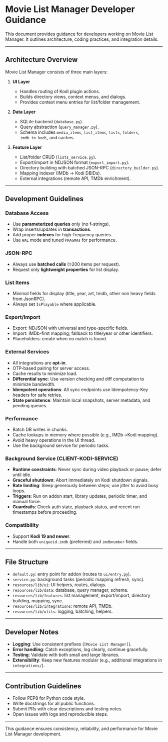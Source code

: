 # Movie List Manager Developer Guidance

This document provides guidance for developers working on Movie List Manager. It outlines architecture, coding practices, and integration details.

---

## Architecture Overview

Movie List Manager consists of three main layers:

1. **UI Layer**
   - Handles routing of Kodi plugin actions.
   - Builds directory views, context menus, and dialogs.
   - Provides context menu entries for list/folder management.

2. **Data Layer**
   - SQLite backend (`database.py`).
   - Query abstraction (`query_manager.py`).
   - Schema includes `media_items`, `list_items`, `lists`, `folders`, `imdb_to_kodi`, and caches.

3. **Feature Layer**
   - List/folder CRUD (`lists_service.py`).
   - Export/import in NDJSON format (`export_import.py`).
   - Directory building with batched JSON-RPC (`directory_builder.py`).
   - Mapping indexer (IMDb → Kodi DBIDs).
   - External integrations (remote API, TMDb enrichment).

---

## Development Guidelines

### Database Access
- Use **parameterized queries** only (no f-strings).  
- Wrap inserts/updates in **transactions**.  
- Add proper **indexes** for high-frequency queries.  
- Use `WAL` mode and tuned `PRAGMAs` for performance.

### JSON-RPC
- Always use **batched calls** (≤200 items per request).  
- Request only **lightweight properties** for list display.  

### List Items
- Minimal fields for display (title, year, art, tmdb, other non heavy fields from JsonRPC).  
- Always set `IsPlayable` where applicable.

### Export/Import
- Export: NDJSON with universal and type-specific fields.  
- Import: IMDb-first mapping; fallback to title/year or other identifiers.  
- Placeholders: create when no match is found.

### External Services
- All integrations are **opt-in**.  
- OTP-based pairing for server access.  
- Cache results to minimize load.
- **Differential sync**: Use version checking and diff computation to minimize bandwidth.
- **Idempotent operations**: All sync endpoints use Idempotency-Key headers for safe retries.
- **State persistence**: Maintain local snapshots, server metadata, and pending queues.

### Performance
- Batch DB writes in chunks.  
- Cache lookups in memory where possible (e.g., IMDb→Kodi mapping).  
- Avoid heavy operations in the UI thread.  
- Use the background service for periodic tasks.

### Background Service (CLIENT-KODI-SERVICE)
- **Runtime constraints**: Never sync during video playback or pause; defer until idle.
- **Graceful shutdown**: Abort immediately on Kodi shutdown signals.
- **Rate limiting**: Sleep generously between steps; use jitter to avoid busy loops.
- **Triggers**: Run on addon start, library updates, periodic timer, and manual force.
- **Guardrails**: Check auth state, playback status, and recent run timestamps before proceeding.

### Compatibility
- Support **Kodi 19 and newer**.  
- Handle both `uniqueid.imdb` (preferred) and `imdbnumber` fields.  

---

## File Structure

- `default.py`: entry point for addon (routes to `ui/entry.py`).  
- `service.py`: background tasks (periodic mapping refresh, sync).  
- `resources/lib/ui`: UI helpers, routes, dialogs.  
- `resources/lib/data`: database, query manager, schema.  
- `resources/lib/features`: list management, export/import, directory building, mapping, sync.  
- `resources/lib/integrations`: remote API, TMDb.  
- `resources/lib/utils`: logging, batching, helpers.

---

## Developer Notes

- **Logging**: Use consistent prefixes (`[Movie List Manager]`).  
- **Error handling**: Catch exceptions, log clearly, continue gracefully.  
- **Testing**: Validate with both small and large libraries.  
- **Extensibility**: Keep new features modular (e.g., additional integrations in `integrations/`).  

---

## Contribution Guidelines

- Follow PEP8 for Python code style.  
- Write docstrings for all public functions.  
- Submit PRs with clear descriptions and testing notes.  
- Open issues with logs and reproducible steps.  

---

This guidance ensures consistency, reliability, and performance for Movie List Manager development.
